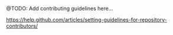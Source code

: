 @TODO: Add contributing guidelines here...

<https://help.github.com/articles/setting-guidelines-for-repository-contributors/>
